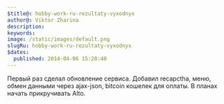 ```yaml
---
$title@: hobby-work-ru-rezultaty-vyxodnyx
author@: Viktor Zharina
description: 
keywords: 
image: /static/images/default.png
slugRu: hobby-work-ru-rezultaty-vyxodnyx
$dates:
  published: 2014-04-06 15:28:40
---
```

Первый раз сделал обновление сервиса. Добавил recapctha, меню, обмен данными через ajax-json, bitcoin кошелек для оплаты.  В планах начать прикручивать Alto.